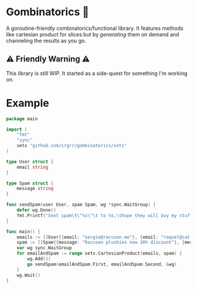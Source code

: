# Gombinatorics 🎲

A goroutine-friendly combinatorics/functional library. It features methods like cartesian product for slices but by *generating* them on demand and channeling the results as you go.

## ⚠️ Friendly Warning ⚠️
This library is still WIP. It started as a side-quest for something I'm working on.

# Example

```go
package main

import (
	"fmt"
	"sync"
	sets "github.com/srgrr/gombinatorics/sets"
)

type User struct {
	email string
}

type Spam struct {
	message string
}

func sendSpam(user User, spam Spam, wg *sync.WaitGroup) {
	defer wg.Done()
	fmt.Printf("Sent spam\t\"%s\"\t to %s,\thope they will buy my stuff!\n", spam.message, user.email)
}

func main() {
	emails := []User{{email: "sergio@raccoon.me"}, {email: "raquel@cat.me"}}
	spam := []Spam{{message: "Raccoon plushies now 10% discount"}, {message: "Brown hair dye now 5% discount"}}
	var wg sync.WaitGroup
	for emailAndSpam := range sets.CartesianProduct(emails, spam) {
		wg.Add(1)
		go sendSpam(emailAndSpam.First, emailAndSpam.Second, &wg)
	}
	wg.Wait()
}
```